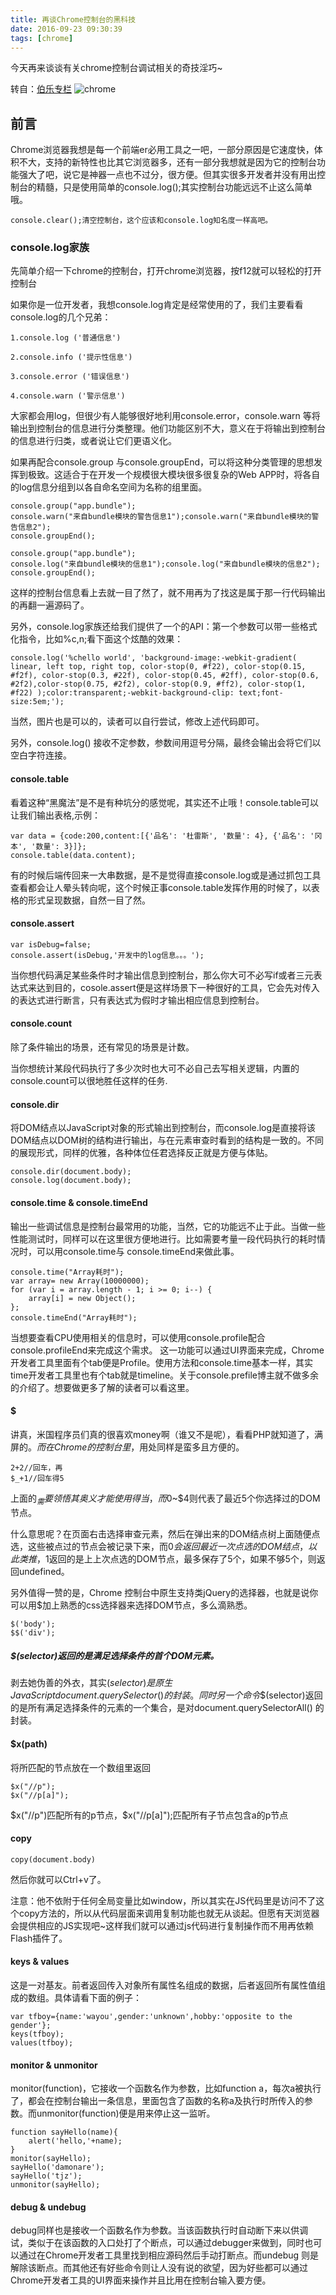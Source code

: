 ```yaml
---
title: 再谈Chrome控制台的黑科技
date: 2016-09-23 09:30:39
tags: [chrome]
---
```


今天再来谈谈有关chrome控制台调试相关的奇技淫巧~

转自：[伯乐专栏](http://mp.weixin.qq.com/s?__biz=MzAxODE2MjM1MA==&mid=2651551290&idx=1&sn=a86cb9fb73683ea3564dd4e184546c00&chksm=8025a1fbb75228ede35198bd913149d83ec5075515303269f8ad17d2d81dd458c1c0eea6cdf8&scene=1&srcid=0923zlax5Sffoe7M5N42mhOF#rd)
![chrome](http://www.pallong.com/Uploads/201412/547ff963b3b01.png)

<!--more-->

## 前言

Chrome浏览器我想是每一个前端er必用工具之一吧，一部分原因是它速度快，体积不大，支持的新特性也比其它浏览器多，还有一部分我想就是因为它的控制台功能强大了吧，说它是神器一点也不过分，很方便。但其实很多开发者并没有用出控制台的精髓，只是使用简单的console.log();其实控制台功能远远不止这么简单哦。
	
	console.clear();清空控制台，这个应该和console.log知名度一样高吧。

### console.log家族

先简单介绍一下chrome的控制台，打开chrome浏览器，按f12就可以轻松的打开控制台



如果你是一位开发者，我想console.log肯定是经常使用的了，我们主要看看console.log的几个兄弟：

	1.console.log ('普通信息')
	 
	2.console.info ('提示性信息')
	 
	3.console.error ('错误信息')
	 
	4.console.warn ('警示信息')



大家都会用log，但很少有人能够很好地利用console.error，console.warn 等将输出到控制台的信息进行分类整理。他们功能区别不大，意义在于将输出到控制台的信息进行归类，或者说让它们更语义化。

如果再配合console.group 与console.groupEnd，可以将这种分类管理的思想发挥到极致。这适合于在开发一个规模很大模块很多很复杂的Web APP时，将各自的log信息分组到以各自命名空间为名称的组里面。

	console.group("app.bundle");
	console.warn("来自bundle模块的警告信息1");console.warn("来自bundle模块的警告信息2");
	console.groupEnd();
	 
	console.group("app.bundle");
	console.log("来自bundle模块的信息1");console.log("来自bundle模块的信息2");
	console.groupEnd();
	


这样的控制台信息看上去就一目了然了，就不用再为了找这是属于那一行代码输出的再翻一遍源码了。

另外，console.log家族还给我们提供了一个的API：第一个参数可以带一些格式化指令，比如%c,n;看下面这个炫酷的效果：

	console.log('%chello world', 'background-image:-webkit-gradient( linear, left top, right top, color-stop(0, #f22), color-stop(0.15, #f2f), color-stop(0.3, #22f), color-stop(0.45, #2ff), color-stop(0.6, #2f2),color-stop(0.75, #2f2), color-stop(0.9, #ff2), color-stop(1, #f22) );color:transparent;-webkit-background-clip: text;font-size:5em;');



当然，图片也是可以的，读者可以自行尝试，修改上述代码即可。

另外，console.log() 接收不定参数，参数间用逗号分隔，最终会输出会将它们以空白字符连接。



#### console.table

看着这种“黑魔法”是不是有种坑分的感觉呢，其实还不止哦！console.table可以让我们输出表格,示例：

	var data = {code:200,content:[{'品名': '杜雷斯', '数量': 4}, {'品名': '冈本', '数量': 3}]};
	console.table(data.content);



有的时候后端传回来一大串数据，是不是觉得直接console.log或是通过抓包工具查看都会让人晕头转向呢，这个时候正事console.table发挥作用的时候了，以表格的形式呈现数据，自然一目了然。

#### console.assert

	var isDebug=false;
	console.assert(isDebug,'开发中的log信息。。。');

当你想代码满足某些条件时才输出信息到控制台，那么你大可不必写if或者三元表达式来达到目的，cosole.assert便是这样场景下一种很好的工具，它会先对传入的表达式进行断言，只有表达式为假时才输出相应信息到控制台。



#### console.count

除了条件输出的场景，还有常见的场景是计数。

当你想统计某段代码执行了多少次时也大可不必自己去写相关逻辑，内置的console.count可以很地胜任这样的任务.



#### console.dir

将DOM结点以JavaScript对象的形式输出到控制台，而console.log是直接将该DOM结点以DOM树的结构进行输出，与在元素审查时看到的结构是一致的。不同的展现形式，同样的优雅，各种体位任君选择反正就是方便与体贴。

	console.dir(document.body);
	console.log(document.body);



#### console.time & console.timeEnd

输出一些调试信息是控制台最常用的功能，当然，它的功能远不止于此。当做一些性能测试时，同样可以在这里很方便地进行。比如需要考量一段代码执行的耗时情况时，可以用console.time与 console.timeEnd来做此事。

	console.time("Array耗时");
	var array= new Array(10000000);
	for (var i = array.length - 1; i >= 0; i--) {
	    array[i] = new Object();
	};
	console.timeEnd("Array耗时");



当想要查看CPU使用相关的信息时，可以使用console.profile配合 console.profileEnd来完成这个需求。
这一功能可以通过UI界面来完成，Chrome 开发者工具里面有个tab便是Profile。使用方法和console.time基本一样，其实time开发者工具里也有个tab就是timeline。关于console.prefile博主就不做多余的介绍了。想要做更多了解的读者可以看这里。

#### $

讲真，米国程序员们真的很喜欢money啊（谁又不是呢），看看PHP就知道了，满屏的$。而在Chrome的控制台里，$用处同样是蛮多且方便的。

	2+2//回车，再
	$_+1//回车得5

上面的$_需要领悟其奥义才能使用得当，而$0~$4则代表了最近5个你选择过的DOM节点。

什么意思呢？在页面右击选择审查元素，然后在弹出来的DOM结点树上面随便点选，这些被点过的节点会被记录下来，而$0会返回最近一次点选的DOM结点，以此类推，$1返回的是上上次点选的DOM节点，最多保存了5个，如果不够5个，则返回undefined。



另外值得一赞的是，Chrome 控制台中原生支持类jQuery的选择器，也就是说你可以用$加上熟悉的css选择器来选择DOM节点，多么滴熟悉。

	$('body');
	$$('div');



##### $(selector)返回的是满足选择条件的首个DOM元素。

剥去她伪善的外衣，其实$(selector)是原生JavaScript document.querySelector() 的封装。
同时另一个命令$$(selector)返回的是所有满足选择条件的元素的一个集合，是对document.querySelectorAll() 的封装。

#### $x(path)

将所匹配的节点放在一个数组里返回

	$x("//p");
	$x("//p[a]");



$x("//p")匹配所有的p节点，$x("//p[a]");匹配所有子节点包含a的p节点

#### copy

	copy(document.body)

然后你就可以Ctrl+v了。

注意：他不依附于任何全局变量比如window，所以其实在JS代码里是访问不了这个copy方法的，所以从代码层面来调用复制功能也就无从谈起。但愿有天浏览器会提供相应的JS实现吧~这样我们就可以通过js代码进行复制操作而不用再依赖Flash插件了。

#### keys & values

这是一对基友。前者返回传入对象所有属性名组成的数据，后者返回所有属性值组成的数组。具体请看下面的例子：

	var tfboy={name:'wayou',gender:'unknown',hobby:'opposite to the gender'};
	keys(tfboy);
	values(tfboy);



#### monitor & unmonitor

monitor(function)，它接收一个函数名作为参数，比如function a，每次a被执行了，都会在控制台输出一条信息，里面包含了函数的名称a及执行时所传入的参数。而unmonitor(function)便是用来停止这一监听。

	function sayHello(name){
	    alert('hello,'+name);
	}
	monitor(sayHello);
	sayHello('damonare');
	sayHello('tjz');
	unmonitor(sayHello);
	


#### debug & undebug

debug同样也是接收一个函数名作为参数。当该函数执行时自动断下来以供调试，类似于在该函数的入口处打了个断点，可以通过debugger来做到，同时也可以通过在Chrome开发者工具里找到相应源码然后手动打断点。而undebug 则是解除该断点。而其他还有好些命令则让人没有说的欲望，因为好些都可以通过Chrome开发者工具的UI界面来操作并且比用在控制台输入要方便。